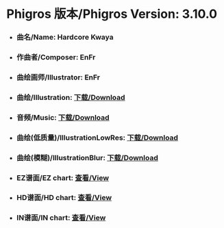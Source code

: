 
# Phigros 版本/Phigros Version:  3.10.0

- ### __曲名/Name:  Hardcore Kwaya__

- ### __作曲者/Composer:  EnFr__

- ### __曲绘画师/Illustrator:  EnFr__

- ### __曲绘/Illustration:  [下载/Download](https://github.com/Po6647A/WebAssests/releases/download/3.10.0/918.png)__

- ### __音频/Music:  [下载/Download](https://github.com/Po6647A/WebAssests/releases/download/3.10.0/1657.ogg)__

- ### __曲绘(低质量)/IllustrationLowRes:  [下载/Download](https://github.com/Po6647A/WebAssests/releases/download/3.10.0/1410.png)__

- ### __曲绘(模糊)/IllustrationBlur:  [下载/Download](https://github.com/Po6647A/WebAssests/releases/download/3.10.0/0)__


- ### __EZ谱面/EZ chart:  [查看/View](./EZ.json/index.html)__

- ### __HD谱面/HD chart:  [查看/View](./HD.json/index.html)__

- ### __IN谱面/IN chart:  [查看/View](./IN.json/index.html)__
